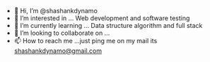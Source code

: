 - 👋 Hi, I’m @shashankdynamo
- 👀 I’m interested in ... Web development and software testing
- 🌱 I’m currently learning ... Data structure algorithm and full stack
- 💞️ I’m looking to collaborate on ...
- 📫 How to reach me ...just ping me on my mail its shashankdynamo@gmail.com

<!---
shashankdynamo/shashankdynamo is a ✨ special ✨ repository because its `README.md` (this file) appears on your GitHub profile.
You can click the Preview link to take a look at your changes.
--->
